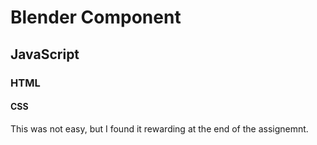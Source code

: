 


# Blender Component

## JavaScript

### HTML

#### CSS

This was not easy, but I found it rewarding at the end of the assignemnt. 
